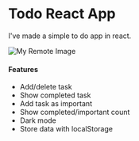 # Todo React App

I've made a simple to do app in react.

![My Remote Image](https://res.cloudinary.com/drbu50m1e/image/upload/v1677423431/projects/todo_wixlpw.jpg)

#### Features

- Add/delete task
- Show completed task
- Add task as important
- Show completed/important count
- Dark mode
- Store data with localStorage
